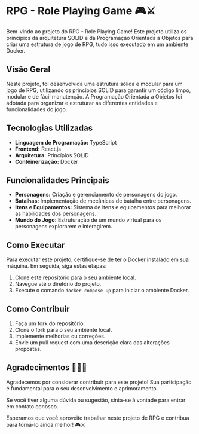 # RPG - Role Playing Game 🎮⚔️

Bem-vindo ao projeto do RPG - Role Playing Game! Este projeto utiliza os princípios da arquitetura SOLID e da Programação Orientada a Objetos para criar uma estrutura de jogo de RPG, tudo isso executado em um ambiente Docker.

## Visão Geral

Neste projeto, foi desenvolvida uma estrutura sólida e modular para um jogo de RPG, utilizando os princípios SOLID para garantir um código limpo, modular e de fácil manutenção. A Programação Orientada a Objetos foi adotada para organizar e estruturar as diferentes entidades e funcionalidades do jogo.

## Tecnologias Utilizadas

- **Linguagem de Programação:** TypeScript
- **Frontend:** React.js
- **Arquitetura:** Princípios SOLID
- **Contêinerização:** Docker

## Funcionalidades Principais

- **Personagens:** Criação e gerenciamento de personagens do jogo.
- **Batalhas:** Implementação de mecânicas de batalha entre personagens.
- **Itens e Equipamentos:** Sistema de itens e equipamentos para melhorar as habilidades dos personagens.
- **Mundo do Jogo:** Estruturação de um mundo virtual para os personagens explorarem e interagirem.

## Como Executar

Para executar este projeto, certifique-se de ter o Docker instalado em sua máquina. Em seguida, siga estas etapas:

1. Clone este repositório para o seu ambiente local.
2. Navegue até o diretório do projeto.
3. Execute o comando `docker-compose up` para iniciar o ambiente Docker.

## Como Contribuir

1. Faça um fork do repositório.
2. Clone o fork para o seu ambiente local.
3. Implemente melhorias ou correções.
4. Envie um pull request com uma descrição clara das alterações propostas.

## Agradecimentos 🙇🏾‍♀️

Agradecemos por considerar contribuir para este projeto! Sua participação é fundamental para o seu desenvolvimento e aprimoramento.

Se você tiver alguma dúvida ou sugestão, sinta-se à vontade para entrar em contato conosco.

Esperamos que você aproveite trabalhar neste projeto de RPG e contribua para torná-lo ainda melhor! 🎮⚔️
